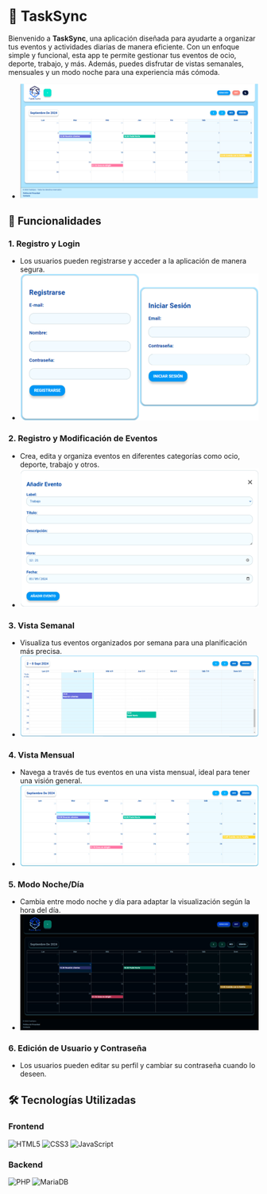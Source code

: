 # 📅 TaskSync 

Bienvenido a **TaskSync**, una aplicación diseñada para ayudarte a organizar tus eventos y actividades diarias de manera eficiente. Con un enfoque simple y funcional, esta app te permite gestionar tus eventos de ocio, deporte, trabajo, y más. Además, puedes disfrutar de vistas semanales, mensuales y un modo noche para una experiencia más cómoda.
- ![main](img/principal.png)

## 🚀 Funcionalidades

### 1. Registro y Login
- Los usuarios pueden registrarse y acceder a la aplicación de manera segura.
- ![Registro/Login](img/registro_login.png)

### 2. Registro y Modificación de Eventos
- Crea, edita y organiza eventos en diferentes categorías como ocio, deporte, trabajo y otros.
- ![Registro de Eventos](img/registro_eventos.png)

### 3. Vista Semanal
-  Visualiza tus eventos organizados por semana para una planificación más precisa.
- ![Vista Semanal](img/vista_semanal.png)

### 4. Vista Mensual
- Navega a través de tus eventos en una vista mensual, ideal para tener una visión general.
- ![Vista Mensual](img/vista_mensual.png)

### 5. Modo Noche/Día
- Cambia entre modo noche y día para adaptar la visualización según la hora del día.
- ![Modo Noche/Día](img/modo_noche.png)

### 6. Edición de Usuario y Contraseña
- Los usuarios pueden editar su perfil y cambiar su contraseña cuando lo deseen.

## 🛠️ Tecnologías Utilizadas

### Frontend
<p align="left">
  <img src="https://cdn.jsdelivr.net/gh/devicons/devicon/icons/html5/html5-original.svg" alt="HTML5" width="60" height="60"/>
  <img src="https://cdn.jsdelivr.net/gh/devicons/devicon/icons/css3/css3-original.svg" alt="CSS3" width="60" height="60"/>
  <img src="https://cdn.jsdelivr.net/gh/devicons/devicon/icons/javascript/javascript-original.svg" alt="JavaScript" width="60" height="60"/>
</p>

### Backend
<p align="left">
  <img src="https://cdn.jsdelivr.net/gh/devicons/devicon/icons/php/php-original.svg" alt="PHP" width="60" height="60"/>
  <img src="https://mariadb.com/wp-content/uploads/2019/11/mariadb-logo-vertical_blue.svg" alt="MariaDB" width="60" height="60"/>
</p>